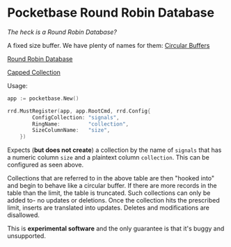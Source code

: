# Pocketbase Round Robin Database

*The heck is a Round Robin Database?*

A fixed size buffer. We have plenty of names for them:
[Circular Buffers](https://hackaday.com/2015/10/29/embed-with-elliot-going-round-with-circular-buffers/)

[Round Robin Database](https://oss.oetiker.ch/rrdtool/)

[Capped Collection](https://www.mongodb.com/docs/manual/core/capped-collections/)


Usage:
```go
app := pocketbase.New()

rrd.MustRegister(app, app.RootCmd, rrd.Config{
		ConfigCollection: "signals",
		RingName:         "collection",
		SizeColumnName:   "size",
	})

```
Expects (**but does not create**) a collection by the name of `signals` that has a numeric column `size` and a plaintext column `collection`. This can be configured as seen above. 

Collections that are referred to in the above table are then "hooked into" and begin to behave like a circular buffer. If there are more records in the table than the limit, the table is truncated. 
Such collections can only be added to- no updates or deletions. Once the collection hits the prescribed limit, inserts are translated into updates. Deletes and modifications are disallowed.

This is **experimental software** and the only guarantee is that it's buggy and unsupported. 
